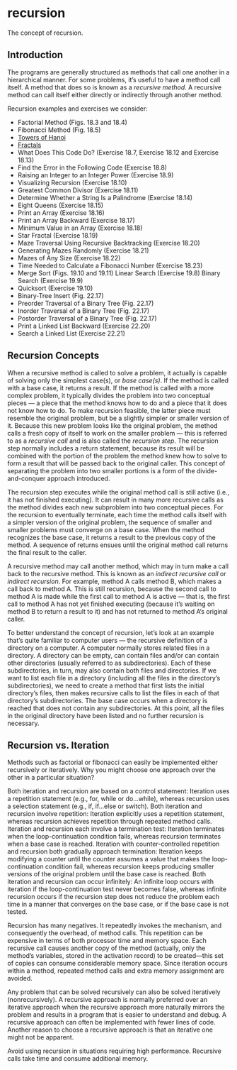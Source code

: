 # recursion
The concept of recursion.


## Introduction

The programs are generally structured as methods that call one another in a hierarchical manner. For some problems, 
 it’s useful to have a method call itself. A method that does so is known as a *recursive method*. A recursive method 
 can call itself either directly or indirectly through another method.
  
Recursion examples and exercises we consider:
* Factorial Method (Figs. 18.3 and 18.4)
* Fibonacci Method (Fig. 18.5)
* [Towers of Hanoi](https://github.com/AlbertHambardzumyan/recursion/blob/master/src/towers_of_hanoi/TOWERS_OF_HANOI.md)
* [Fractals](https://github.com/AlbertHambardzumyan/recursion/blob/master/src/koch_curve_fractal/FRACTALS.md)
* What Does This Code Do? (Exercise 18.7, Exercise 18.12 and Exercise 18.13) 
* Find the Error in the Following Code (Exercise 18.8)
* Raising an Integer to an Integer Power (Exercise 18.9)
* Visualizing Recursion (Exercise 18.10)
* Greatest Common Divisor (Exercise 18.11)
* Determine Whether a String Is a Palindrome (Exercise 18.14)
* Eight Queens (Exercise 18.15)
* Print an Array (Exercise 18.16)
* Print an Array Backward (Exercise 18.17)
* Minimum Value in an Array (Exercise 18.18)
* Star Fractal (Exercise 18.19)
* Maze Traversal Using Recursive Backtracking (Exercise 18.20)
* Generating Mazes Randomly (Exercise 18.21)
* Mazes of Any Size (Exercise 18.22)
* Time Needed to Calculate a Fibonacci Number (Exercise 18.23)
* Merge Sort (Figs. 19.10 and 19.11) Linear Search (Exercise 19.8) Binary Search (Exercise 19.9)
* Quicksort (Exercise 19.10)
* Binary-Tree Insert (Fig. 22.17)
* Preorder Traversal of a Binary Tree (Fig. 22.17)
* Inorder Traversal of a Binary Tree (Fig. 22.17) 
* Postorder Traversal of a Binary Tree (Fig. 22.17) 
* Print a Linked List Backward (Exercise 22.20) 
* Search a Linked List (Exercise 22.21)


## Recursion Concepts

When a recursive method is called to solve a problem, it actually is capable of solving only the simplest case(s), 
 or *base case(s)*. If the method is called with a base case, it returns a result. If the method is called with a more 
 complex problem, it typically divides the problem into two conceptual pieces — a piece that the method knows how to do
 and a piece that it does not know how to do. To make recursion feasible, the latter piece must resemble the original 
 problem, but be a slightly simpler or smaller version of it. Because this new problem looks like the original problem, 
 the method calls a fresh copy of itself to work on the smaller problem — this is referred to as a *recursive call* and
 is also called the *recursion step*. The recursion step normally includes a return statement, because its result will 
 be combined with the portion of the problem the method knew how to solve to form a result that will be passed back to 
 the original caller. This concept of separating the problem into two smaller portions is a form of the 
 divide-and-conquer approach introduced.

The recursion step executes while the original method call is still active (i.e., it has not finished executing). It 
 can result in many more recursive calls as the method divides each new subproblem into two conceptual pieces. For the
 recursion to eventually terminate, each time the method calls itself with a simpler version of the original problem, 
 the sequence of smaller and smaller problems must converge on a base case. When the method recognizes the base case, 
 it returns a result to the previous copy of the method. A sequence of returns ensues until the original method call 
 returns the final result to the caller.

A recursive method may call another method, which may in turn make a call back to the recursive method. This is known 
 as an *indirect recursive call* or *indirect recursion*. For example, method A calls method B, which makes a call back
 to method A. This is still recursion, because the second call to method A is made while the first call to method A is 
 active — that is, the first call to method A has not yet finished executing (because it’s waiting on method B to
 return a result to it) and has not returned to method A’s original caller.

To better understand the concept of recursion, let’s look at an example that’s quite familiar to computer users — the
 recursive definition of a directory on a computer. A computer normally stores related files in a directory. A
 directory can be empty, can contain files and/or can contain other directories (usually referred to as subdirectories).
 Each of these subdirectories, in turn, may also contain both files and directories. If we want to list each file in a 
 directory (including all the files in the directory’s subdirectories), we need to create a method that first lists the
 initial directory’s files, then makes recursive calls to list the files in each of that directory’s subdirectories. 
 The base case occurs when a directory is reached that does not contain any subdirectories. At this point, all the 
 files in the original directory have been listed and no further recursion is necessary.


## Recursion vs. Iteration

Methods such as factorial or fibonacci can easily be implemented either recursively or iteratively. Why you might 
 choose one approach over the other in a particular situation?
 
Both iteration and recursion are based on a control statement: Iteration uses a repetition statement (e.g., for, while 
 or do...while), whereas recursion uses a selection statement (e.g., if, if...else or switch). Both iteration and 
 recursion involve repetition: Iteration explicitly uses a repetition statement, whereas recursion achieves repetition 
 through repeated method calls. Iteration and recursion each involve a termination test: Iteration terminates when the 
 loop-continuation condition fails, whereas recursion terminates when a base case is reached. Iteration with 
 counter-controlled repetition and recursion both gradually approach termination: Iteration keeps modifying a counter 
 until the counter assumes a value that makes the loop-continuation condition fail, whereas recursion keeps producing 
 smaller versions of the original problem until the base case is reached. Both iteration and recursion can occur 
 infinitely: An infinite loop occurs with iteration if the loop-continuation test never becomes false, whereas infinite
 recursion occurs if the recursion step does not reduce the problem each time in a manner that converges on the base 
 case, or if the base case is not tested.
 
Recursion has many negatives. It repeatedly invokes the mechanism, and consequently the overhead, of method calls. This
 repetition can be expensive in terms of both processor time and memory space. Each recursive call causes another copy
 of the method (actually, only the method’s variables, stored in the activation record) to be created—this set of
 copies can consume considerable memory space. Since iteration occurs within a method, repeated method calls and extra
 memory assignment are avoided.
 
Any problem that can be solved recursively can also be solved iteratively (nonrecursively). A recursive approach is 
 normally preferred over an iterative approach when the recursive approach more naturally mirrors the problem and 
 results in a program that is easier to understand and debug. A recursive approach can often be implemented with fewer
 lines of code. Another reason to choose a recursive approach is that an iterative one might not be apparent.
 
Avoid using recursion in situations requiring high performance. Recursive calls take time and consume additional memory.
